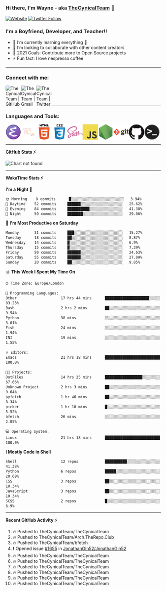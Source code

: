 ### Hi there, I'm Wayne - aka [TheCynicalTeam][website] 👋

[![Website](https://img.shields.io/website?label=github.com/TheCynicalTeam/&color=orange&style=flat-square&url=https://github.com/TheCynicalTeam/)][website]
[![Twitter Follow](https://img.shields.io/twitter/follow/TheCynicalTeam?color=orange&logo=twitter&style=flat-square)](https://twitter.com/intent/follow?original_referer=https%3A%2F%2Fgithub.com%2FTheCynicalTeam&screen_name=TheCynicalTeam)

### I'm a Boyfriend, Developer, and Teacher!!

- 🌱 I’m currently learning everything 🤣
- 👯 I’m looking to collaborate with other content creators
- 🥅 2021 Goals: Contribute more to Open Source projects
- ⚡ Fun fact: I love nespresso coffee

---
### Connect with me:

[<img align="left" alt="TheCynicalTeam | GitHub" width="50px" src="https://cdn.jsdelivr.net/npm/simple-icons@v3/icons/github.svg" />][website]
[<img align="left" alt="TheCynicalTeam | Gmail" width="50px" src="https://cdn.jsdelivr.net/npm/simple-icons@v3/icons/gmail.svg" />][email]
[<img align="left" alt="TheCynicalTeam | Twitter" width="50px" src="https://cdn.jsdelivr.net/npm/simple-icons@v3/icons/telegram.svg" />][telegram]

[website]: https://github.com/TheCynicalTeam/
[email]: mailto:wayne6324@gmail.com
[telegram]: https://t.me/TheRepoClub

<br />
<br />
<br />

---
### Languages and Tools:

<img align="left" alt="Emacs" width="50px" src="https://raw.githubusercontent.com/github/explore/80688e429a7d4ef2fca1e82350fe8e3517d3494d/topics/emacs/emacs.png" />
<img align="left" alt="Fish" width="50px" src="https://raw.githubusercontent.com/github/explore/80688e429a7d4ef2fca1e82350fe8e3517d3494d/topics/fish/fish.png" />
<img align="left" alt="HTML5" width="50px" src="https://raw.githubusercontent.com/github/explore/80688e429a7d4ef2fca1e82350fe8e3517d3494d/topics/html/html.png" />
<img align="left" alt="CSS3" width="50px" src="https://raw.githubusercontent.com/github/explore/80688e429a7d4ef2fca1e82350fe8e3517d3494d/topics/css/css.png" />
<img align="left" alt="Sass" width="50px" src="https://raw.githubusercontent.com/github/explore/80688e429a7d4ef2fca1e82350fe8e3517d3494d/topics/sass/sass.png" />
<img align="left" alt="JavaScript" width="50px" src="https://raw.githubusercontent.com/github/explore/80688e429a7d4ef2fca1e82350fe8e3517d3494d/topics/javascript/javascript.png" />
<img align="left" alt="Node.js" width="50px" src="https://raw.githubusercontent.com/github/explore/80688e429a7d4ef2fca1e82350fe8e3517d3494d/topics/nodejs/nodejs.png" />
<img align="left" alt="Git" width="50px" src="https://raw.githubusercontent.com/github/explore/80688e429a7d4ef2fca1e82350fe8e3517d3494d/topics/git/git.png" />
<img align="left" alt="GitHub" width="50px" src="https://raw.githubusercontent.com/github/explore/78df643247d429f6cc873026c0622819ad797942/topics/github/github.png" />
<img align="left" alt="Terminal" width="50px" src="https://raw.githubusercontent.com/github/explore/80688e429a7d4ef2fca1e82350fe8e3517d3494d/topics/terminal/terminal.png" />

<br />
<br />
<br />

---

**GitHub Stats ⚡**

![Chart not found](https://github-readme-stats.vercel.app/api?username=TheCynicalTeam&theme=tokyonight&show_icons=true&count_private=true&hide_border=true&include_all_commits=true&custom_title=TheCynicalTeam%27s+GitHub+Stats)


---

**WakaTime Stats ⚡**

<!--START_SECTION:waka-->
**I'm a Night 🦉** 

```text
🌞 Morning    8 commits      █░░░░░░░░░░░░░░░░░░░░░░░░   3.94% 
🌆 Daytime    52 commits     ██████░░░░░░░░░░░░░░░░░░░   25.62% 
🌃 Evening    84 commits     ██████████░░░░░░░░░░░░░░░   41.38% 
🌙 Night      59 commits     ███████░░░░░░░░░░░░░░░░░░   29.06%

```
📅 **I'm Most Productive on Saturday** 

```text
Monday       31 commits     ███░░░░░░░░░░░░░░░░░░░░░░   15.27% 
Tuesday      18 commits     ██░░░░░░░░░░░░░░░░░░░░░░░   8.87% 
Wednesday    14 commits     █░░░░░░░░░░░░░░░░░░░░░░░░   6.9% 
Thursday     15 commits     █░░░░░░░░░░░░░░░░░░░░░░░░   7.39% 
Friday       50 commits     ██████░░░░░░░░░░░░░░░░░░░   24.63% 
Saturday     55 commits     ██████░░░░░░░░░░░░░░░░░░░   27.09% 
Sunday       20 commits     ██░░░░░░░░░░░░░░░░░░░░░░░   9.85%

```


📊 **This Week I Spent My Time On** 

```text
⌚︎ Time Zone: Europe/London

💬 Programming Languages: 
Other                    17 hrs 44 mins      ████████████████████░░░░░   83.23% 
Bash                     2 hrs 2 mins        ██░░░░░░░░░░░░░░░░░░░░░░░   9.54% 
Python                   38 mins             ░░░░░░░░░░░░░░░░░░░░░░░░░   3.01% 
Fish                     24 mins             ░░░░░░░░░░░░░░░░░░░░░░░░░   1.94% 
INI                      19 mins             ░░░░░░░░░░░░░░░░░░░░░░░░░   1.55%

🔥 Editors: 
Emacs                    21 hrs 18 mins      █████████████████████████   100.0%

🐱‍💻 Projects: 
DotFiles                 14 hrs 25 mins      █████████████████░░░░░░░░   67.66% 
Unknown Project          2 hrs 3 mins        ██░░░░░░░░░░░░░░░░░░░░░░░   9.64% 
pyfetch                  1 hr 46 mins        ██░░░░░░░░░░░░░░░░░░░░░░░   8.34% 
picker                   1 hr 10 mins        █░░░░░░░░░░░░░░░░░░░░░░░░   5.52% 
bfetch                   26 mins             ░░░░░░░░░░░░░░░░░░░░░░░░░   2.05%

💻 Operating System: 
Linux                    21 hrs 18 mins      █████████████████████████   100.0%

```

**I Mostly Code in Shell** 

```text
Shell                    12 repos            ██████████░░░░░░░░░░░░░░░   41.38% 
Python                   6 repos             █████░░░░░░░░░░░░░░░░░░░░   20.69% 
CSS                      3 repos             ██░░░░░░░░░░░░░░░░░░░░░░░   10.34% 
JavaScript               3 repos             ██░░░░░░░░░░░░░░░░░░░░░░░   10.34% 
SCSS                     2 repos             █░░░░░░░░░░░░░░░░░░░░░░░░   6.9%

```



<!--END_SECTION:waka-->

---

**Recent GitHub Activity :zap:**

<!--START_SECTION:activity-->
1. 🔥 Pushed to TheCynicalTeam/TheCynicalTeam
2. 🔥 Pushed to TheCynicalTeam/Arch.TheRepo.Club
3. 🔥 Pushed to TheCynicalTeam/bfetch
4. ❗️ Opened issue [#1655](https://github.com/JonathanGin52/JonathanGin52/issues/1655) in [JonathanGin52/JonathanGin52](https://github.com/JonathanGin52/JonathanGin52)
5. 🔥 Pushed to TheCynicalTeam/TheCynicalTeam
6. 🔥 Pushed to TheCynicalTeam/TheCynicalTeam
7. 🔥 Pushed to TheCynicalTeam/TheCynicalTeam
8. 🔥 Pushed to TheCynicalTeam/TheCynicalTeam
9. 🔥 Pushed to TheCynicalTeam/TheCynicalTeam
10. 🔥 Pushed to TheCynicalTeam/TheCynicalTeam
<!--END_SECTION:activity-->